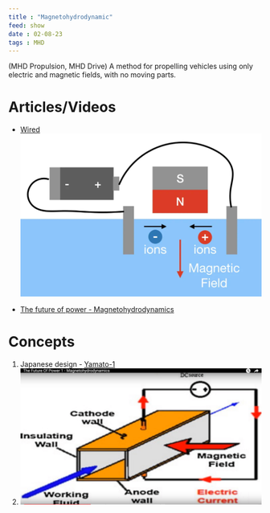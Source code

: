 ```yaml
---
title : "Magnetohydrodynamic"
feed: show
date : 02-08-23
tags : MHD
---
```

(MHD Propulsion, MHD Drive) A method for propelling vehicles using only electric and magnetic fields, with no moving parts.
# Articles/Videos
- [Wired](https://www.wired.com/story/the-magnetohydrodynamic-drive-is-realand-you-can-build-one/)
![100x100](notes/aviation/cutting%20edge/images/MHD.png)

- [The future of power - Magnetohydrodynamics](https://www.youtube.com/watch?v=xg8I1Lrbcd0 )


# Concepts

1. Japanese design - [Yamato-1](https://en.wikipedia.org/wiki/Yamato_1)
3. ![100x100](notes/aviation/cutting%20edge/images/MHD2.png)